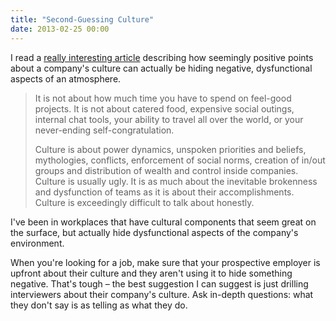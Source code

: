 ```yaml
---
title: "Second-Guessing Culture"
date: 2013-02-25 00:00
---
```


<import><p>I read a <a href="http://blog.prettylittlestatemachine.com/blog/2013/02/20/what-your-culture-really-says/">really interesting article</a> describing how seemingly positive points about a company's culture can actually be hiding negative, dysfunctional aspects of an atmosphere.</p>

<blockquote>
  <p>It is not about how much time you have to spend on feel-good projects. It is not about catered food, expensive social outings, internal chat tools, your ability to travel all over the world, or your never-ending self-congratulation.</p>
  
  <p>Culture is about power dynamics, unspoken priorities and beliefs, mythologies, conflicts, enforcement of social norms, creation of in/out groups and distribution of wealth and control inside companies. Culture is usually ugly. It is as much about the inevitable brokenness and dysfunction of teams as it is about their accomplishments. Culture is exceedingly difficult to talk about honestly. </p>
</blockquote>

<p>I've been in workplaces that have cultural components that seem great on the surface, but actually hide dysfunctional aspects of the company's environment. </p>

<p>When you're looking for a job, make sure that your prospective employer is upfront about their culture and they aren't using it to hide something negative. That's tough – the best suggestion I can suggest is just drilling interviewers about their company's culture. Ask in-depth questions: what they don't say is as telling as what they do.</p></import>

<!-- more -->

